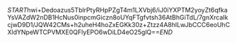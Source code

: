 $START$hwi+Dedoazus5TblrPtyRHpPZgT4m1LXVbj6/iJ0iYXPTM2yoyZt6qfkaYsVAZdW2nDB1HcNus0inpcmGiczn8oUYqFTgfvtsh36AtBhGiTdL/7gnXrcaIkcjwD9D1/JQW42CMs+h2uheH4hoZxEGKk30z+Ztzz4A8hlLwJbCCC6eoUhCXldYNpeWTCPVMXE0QFlyEPO6wDiLD4eO25glQ==$END$